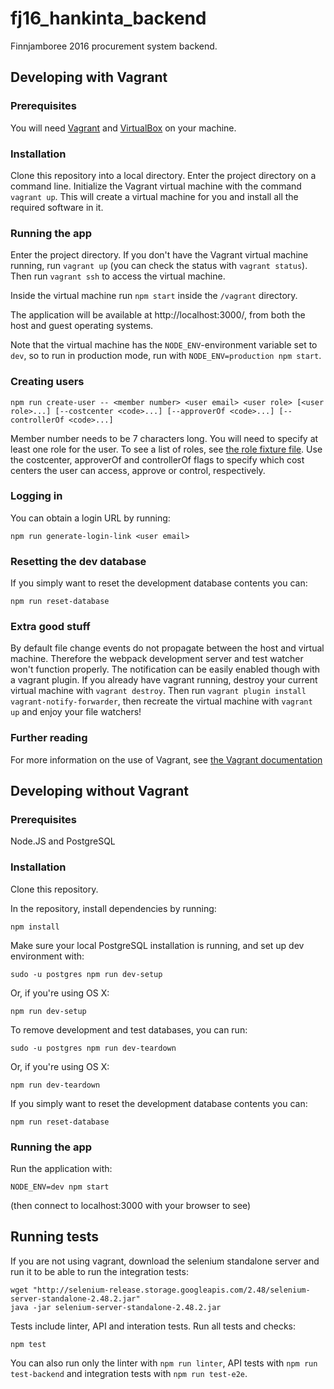 # fj16_hankinta_backend

Finnjamboree 2016 procurement system backend.

## Developing with Vagrant
### Prerequisites
You will need [Vagrant](https://www.vagrantup.com/) and [VirtualBox](https://www.virtualbox.org/) on your machine.

### Installation
Clone this repository into a local directory. Enter the project directory on a command line. Initialize the Vagrant virtual machine with the command `vagrant up`. This will create a virtual machine for you and install all the required software in it.

### Running the app
Enter the project directory. If you don't have the Vagrant virtual machine running, run `vagrant up` (you can check the status with `vagrant status`). Then run `vagrant ssh` to access the virtual machine.

Inside the virtual machine run `npm start` inside the `/vagrant` directory.

The application will be available at http://localhost:3000/, from both the host and guest operating systems.

Note that the virtual machine has the `NODE_ENV`-environment variable set to `dev`, so to run in production mode, run with `NODE_ENV=production npm start`.

### Creating users
```
npm run create-user -- <member number> <user email> <user role> [<user role>...] [--costcenter <code>...] [--approverOf <code>...] [--controllerOf <code>...]
```
Member number needs to be 7 characters long. You will need to specify at least one role for the user. To see a list of roles, see [the role fixture file](common/fixtures/all/Role.json). Use the costcenter, approverOf and controllerOf flags to specify which cost centers the user can access, approve or control, respectively.

### Logging in

You can obtain a login URL by running:
```
npm run generate-login-link <user email>
```

### Resetting the dev database

If you simply want to reset the development database contents you can:
```
npm run reset-database
```

### Extra good stuff
By default file change events do not propagate between the host and virtual machine. Therefore the webpack development server and test watcher won't function properly. The notification can be easily enabled though with a vagrant plugin. If you already have vagrant running, destroy your current virtual machine with `vagrant destroy`. Then run `vagrant plugin install vagrant-notify-forwarder`, then recreate the virtual machine with `vagrant up` and enjoy your file watchers!

### Further reading
For more information on the use of Vagrant, see [the Vagrant documentation](https://docs.vagrantup.com/v2/)

## Developing without Vagrant
### Prerequisites

Node.JS and PostgreSQL

### Installation

Clone this repository.

In the repository, install dependencies by running:
```
npm install
```

Make sure your local PostgreSQL installation is running, and set up dev environment with:
```
sudo -u postgres npm run dev-setup
```

Or, if you're using OS X:
```
npm run dev-setup
```
To remove development and test databases, you can run:
```
sudo -u postgres npm run dev-teardown
```
Or, if you're using OS X:
```
npm run dev-teardown
```
If you simply want to reset the development database contents you can:
```
npm run reset-database
```
### Running the app

Run the application with:
```
NODE_ENV=dev npm start
```
(then connect to localhost:3000 with your browser to see)

## Running tests

If you are not using vagrant, download the selenium standalone server and run it to be able to run the integration tests:

```
wget "http://selenium-release.storage.googleapis.com/2.48/selenium-server-standalone-2.48.2.jar"
java -jar selenium-server-standalone-2.48.2.jar
```

Tests include linter, API and interation tests. Run all tests and checks:
```
npm test
```

You can also run only the linter with `npm run linter`, API tests with `npm run test-backend` and integration tests with `npm run test-e2e`.
